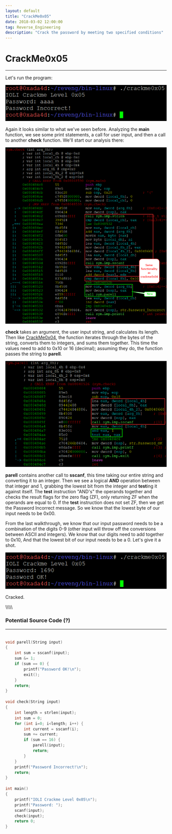 ```yaml
---
layout: default
title: "CrackMe0x05"
date: 2018-03-02 12:00:00
tag: Reverse_Engineering
description: "Crack the password by meeting two specified conditions"
---
```


# CrackMe0x05

___

Let's run the program:

![Image](/images/crackme0x05/wrong_pw.png)

Again it looks similar to what we've seen before. Analyzing the **main** function, we see some print statements, a call for user input, and then a call to another **check** function. We'll start our analysis there:

![Image](/images/crackme0x05/check_function.png)

**check** takes an argument, the user input string, and calculates its length. Then like [CrackMe0x04](/2018/02/25/crackme0x04), the function iterates through the bytes of the string, converts them to integers, and sums them together. This time the values need to add to 0x10 or 16 (decimal); assuming they do, the function passes the string to **parell**.

![Image](/images/crackme0x05/parell_function.png)

**parell** contains another call to **sscanf**, this time taking our entire string and converting it to an integer. Then we see a logical **AND** operation between that integer and 1, grabbing the lowest bit from the integer and **test**ing it against itself. The **test** instruction "AND's" the operands together and checks the result flags for the zero flag (ZF), only returning ZF when the operands are equal to 0. If the **test** instruction does not set ZF, then we get the Password Incorrect message. So we know that the lowest byte of our input needs to be 0x00. 

From the last walkthrough, we know that our input password needs to be a combination of the digits 0-9 (other input will throw off the conversions between ASCII and integers). We know that our digits need to add together to 0x10, And that the lowest bit of our input needs to be a 0. Let's give it a shot. 

![Image](/images/crackme0x05/correct_pw.png)

Cracked. 

\\\\\\\\\\

### Potential Source Code (?)

___

```c

void parell(String input)
{
	int sum = sscanf(input);
	sum &= 1;
	if (sum == 0) {
		printf("Password OK!\n");
		exit();
	}
	return;
}

void check(String input)
{
	int length = strlen(input);
	int sum = 0;
	for (int i=0; i<length; i++) {
		int current = sscanf(i);
		sum += current;
		if (sum == 16) {
			parell(input);
			return;
		}
	}
	printf("Password Incorrect!\n");
	return;
} 

int main()
{
	printf("IOLI Crackme Level 0x05\n");
	printf("Password: ");
	scanf(input);
	check(input);
	return 0;
}

```

